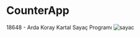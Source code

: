 # CounterApp
18648 - Arda Koray Kartal Sayaç Programı
![sayac](https://github.com/Weatexx/CounterApp/assets/110902933/4745ee4e-faac-4a5e-8e73-ddf47a22bae0)
